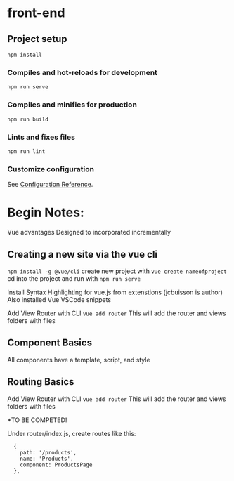 # front-end

## Project setup
```
npm install
```

### Compiles and hot-reloads for development
```
npm run serve
```

### Compiles and minifies for production
```
npm run build
```

### Lints and fixes files
```
npm run lint
```

### Customize configuration
See [Configuration Reference](https://cli.vuejs.org/config/).

# Begin Notes:

Vue advantages
Designed to incorporated incrementally

## Creating a new site via the vue cli
`npm install -g @vue/cli`
create new project with `vue create nameofproject`
cd into the project and run with `npm run serve`

Install Syntax Highlighting for vue.js from extenstions (jcbuisson is author)
Also installed Vue VSCode snippets

Add View Router with CLI
`vue add router`
This will add the router and views folders with files

## Component Basics
All components have a template, script, and style
<template></template>
<script></script>
<style></style>

## Routing Basics
Add View Router with CLI
`vue add router`
This will add the router and views folders with files

*TO BE COMPETED!

Under router/index.js, create routes like this: 
```
  {
    path: '/products',
    name: 'Products',
    component: ProductsPage
  },
```